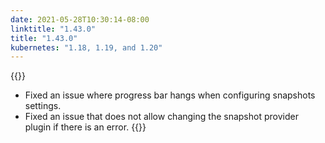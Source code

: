 ```yaml
---
date: 2021-05-28T10:30:14-08:00
linktitle: "1.43.0"
title: "1.43.0"
kubernetes: "1.18, 1.19, and 1.20"
---
```

{{<fixes>}}
* Fixed an issue where progress bar hangs when configuring snapshots settings.
* Fixed an issue that does not allow changing the snapshot provider plugin if there is an error.
{{</fixes>}}
